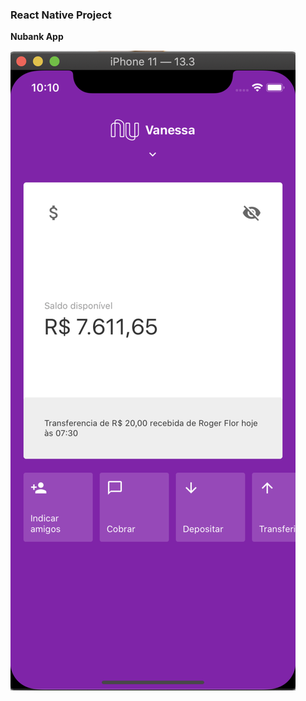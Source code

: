 ### React Native Project

**Nubank App**

![nubank](src/images/Screen%20Shot%202020-03-19%20at%2022.10.51.png)
